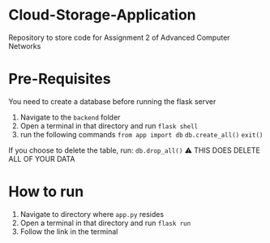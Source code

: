 # Cloud-Storage-Application
Repository to store code for Assignment 2 of Advanced Computer Networks

# Pre-Requisites
You need to create a database before running the flask server
1. Navigate to the `backend` folder
2. Open a terminal in that directory and run `flask shell`
3. run the following commands
   `from app import db`
   `db.create_all()`
   `exit()`

If you choose to delete the table, run:
    `db.drop_all()`
⚠️ THIS DOES DELETE ALL OF YOUR DATA

# How to run
1. Navigate to directory where `app.py` resides
2. Open a terminal in that directory and run `flask run`
3. Follow the link in the terminal
